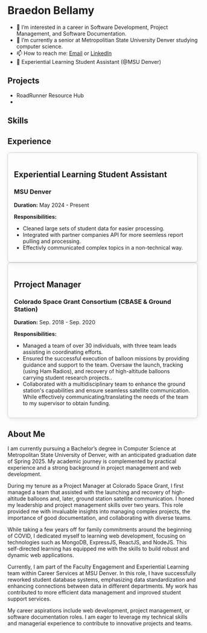 #  Braedon Bellamy
- 👀 I’m interested in a career in Software Development, Project Management, and Software Documentation.
- 🌱 I’m currently a senior at Metropolitian State University Denver studying computer science.  
- 📫 How to reach me: [Email](Braedonb98@gmail.com) or [LinkedIn](https://www.linkedin.com/in/braedon-bellamy/)
- 👔 Experiential Learning Student Assistant (@MSU Denver)

 ## Projects
- RoadRunner Resource Hub
- 

## Skills

## Experience
<div style="border: 1px solid #ccc; padding: 16px; border-radius: 8px; box-shadow: 2px 2px 12px rgba(0,0,0,0.1);">
  <h2>Experiential Learning Student Assistant</h2>
  <h3>MSU Denver</h3>
  <p><strong>Duration:</strong> May 2024 - Present</p>
  <p><strong>Responsibilities:</strong></p>
  <ul>
    <li>Cleaned large sets of student data for easier processing.</li>
    <li>Integrated with partner companies API for more seemless report pulling and processing.</li>
    <li>Effectivly communicated complex topics in a non-technical way.</li>
  </ul>
</div> 

<div style="border: 1px solid #ccc; padding: 16px; border-radius: 8px; box-shadow: 2px 2px 12px rgba(0,0,0,0.1);">
  <h2>Prroject Manager</h2>
  <h3>Colorado Space Grant Consortium (CBASE & Ground Station)</h3>
  <p><strong>Duration:</strong> Sep. 2018 - Sep. 2020 </p>
  <p><strong>Responsibilities:</strong></p>
  <ul>
    <li> Managed a team of over 30 individuals, with three team leads assisting in coordinating efforts.</li>
    <li>Ensured the successful execution of balloon missions by providing guidance and support to the team. Oversaw the launch, tracking (using Ham Radios), and recovery of high-altitude balloons carrying student research projects..</li>
    <li>Collaborated with a multidisciplinary team to enhance the ground station's capabilities and ensure seamless satellite communication. While effectively communicating/translating the needs of the team to my supervisor to obtain funding.</li>
  </ul>
</div> 

## About Me
I am currently pursuing a Bachelor’s degree in Computer Science at Metropolitan State University of Denver, with an anticipated graduation date of Spring 2025. My academic journey is complemented by practical experience and a strong background in project management and web development.

 During my tenure as a Project Manager at Colorado Space Grant, I first managed a team that assisted with the launching and recovery of high-altitude balloons and, later, ground station satellite communication. I honed my leadership and project management skills over two years. This role provided me with invaluable insights into managing complex projects, the importance of good documentation, and collaborating with diverse teams.

 While taking a few years off for family commitments around the beginning of COVID, I dedicated myself to learning web development, focusing on technologies such as MongoDB, ExpressJS, ReactJS, and NodeJS. This self-directed learning has equipped me with the skills to build robust and dynamic web applications.

 Currently, I am part of the Faculty Engagement and Experiential Learning team within Career Services at MSU Denver. In this role, I have successfully reworked student database systems, emphasizing data standardization and enhancing connections between data in different departments. My work has contributed to more efficient data management and improved student support services.

 My career aspirations include web development, project management, or software documentation roles. I am eager to leverage my technical skills and managerial experience to contribute to innovative projects and teams.
